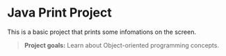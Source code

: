 # Java Print Project

This is a basic project that prints some infomations on the screen.

>**Project goals:** Learn about Object-oriented programming concepts.
